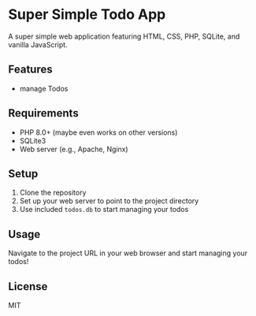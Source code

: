 # Super Simple Todo App

A super simple web application featuring HTML, CSS, PHP, SQLite, and vanilla JavaScript.

## Features

- manage Todos

## Requirements

- PHP 8.0+ (maybe even works on other versions)
- SQLite3
- Web server (e.g., Apache, Nginx)

## Setup

1. Clone the repository
2. Set up your web server to point to the project directory
3. Use included `todos.db` to start managing your todos

## Usage

Navigate to the project URL in your web browser and start managing your todos!

## License

MIT
